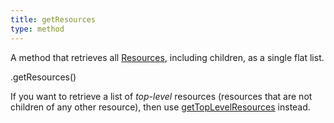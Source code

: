 ```yaml
---
title: getResources
type: method
---
```


A method that retrieves all [Resources](resource-object), including children, as a single flat list.

<div class='spec' markdown='1'>
.getResources()
</div>

If you want to retrieve a list of *top-level* resources (resources that are not children of any other resource), then use [getTopLevelResources](getTopLevelResources) instead.
